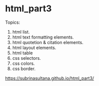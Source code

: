 # html_part3
Topics:
1. html list.
2. html text formatting elements.
3. html quotetion & citation elements.
4. html layout elements.
5. html table
6. css selectors.
7. css colors.
8. css border.

https://subrinasultana.github.io/html_part3/
